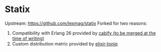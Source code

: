 # Statix

Upstream: https://github.com/lexmag/statix
Forked for two reasons:
1. Compatibility with Erlang 26 provided by [cabify (to be merged at the time of writing)](https://github.com/lexmag/statix/commit/ed9b6b6a70b7619d02c6a2c8abaa440b4d07ef31)
2. Custom distribution metric provided by [elixir-toniq](https://github.com/lexmag/statix/commit/8946383a20bab472dcc89a88b56c2352e0f640a6)
